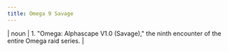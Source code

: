 ```yaml
---
title: Omega 9 Savage
---
```

| noun | 1.  	"Omega: Alphascape V1.0 (Savage)," the ninth encounter of the entire Omega raid series.	|